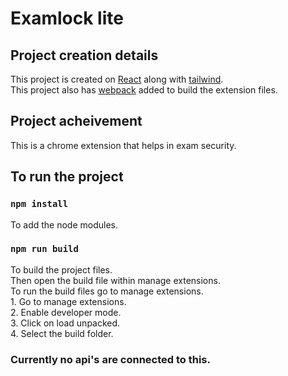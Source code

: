 # Examlock lite

## Project creation details
This project is created on [React](https://react.dev/) along with [tailwind](https://tailwindcss.com/).\
This project also has [webpack](https://webpack.js.org/) added to build the extension files.


## Project acheivement
This is a chrome extension that helps in exam security.

## To run the project

### `npm install`
To add the node modules.

### `npm run build`
To build the project files.\
Then open the build file within manage extensions.\
To run the build files go to manage extensions.\
    1. Go to manage extensions.\
    2. Enable developer mode.\
    3. Click on load unpacked.\
    4. Select the build folder.


### Currently no api's are connected to this.
